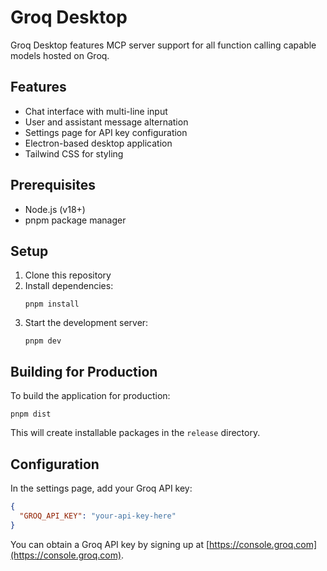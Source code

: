 # Groq Desktop

Groq Desktop features MCP server support for all function calling capable models hosted on Groq.

## Features

- Chat interface with multi-line input
- User and assistant message alternation
- Settings page for API key configuration
- Electron-based desktop application
- Tailwind CSS for styling

## Prerequisites

- Node.js (v18+)
- pnpm package manager

## Setup

1. Clone this repository
2. Install dependencies:
   ```
   pnpm install
   ```
3. Start the development server:
   ```
   pnpm dev
   ```

## Building for Production

To build the application for production:

```
pnpm dist
```

This will create installable packages in the `release` directory.

## Configuration

In the settings page, add your Groq API key:

```json
{
  "GROQ_API_KEY": "your-api-key-here"
}
```

You can obtain a Groq API key by signing up at [https://console.groq.com](https://console.groq.com). 
